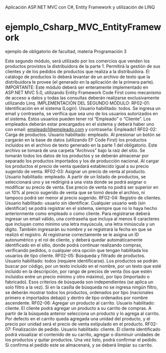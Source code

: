 Aplicación ASP.NET MVC con C#, Entity Framework y utilización de LINQ

# ejemplo_Csharp_MVC_EntityFramework
ejemplo de obligatorio de facultad, materia Programación 3

Este segundo módulo, será utilizado por los comercios que venden los productos provistos la distribuidora de la parte 1. Permitirá la gestión de sus clientes 
y de los pedidos de productos que realiza a la distribuidora. 
El catálogo de productos lo deberá levantar de un archivo de texto que la distribuidora le provee (el generado en la aplicación de la primera parte).
IMPORTANTE: Este módulo deberá ser enteramente implementado en ASP.NET MVC 5.0, utilizando Entity Framework Code First como mecanismo de acceso a datos 
y todas las consultas deberán realizarse exclusivamente utilizando Linq.
IMPLEMENTACIÓN DEL SEGUNDO MÓDULO:
RF02-01: Identificación en el sistema (Login). Usuario habilitado: todos. Se ingresa un email y contraseña, se verifica que sea uno de los usuarios
autorizados en el sistema. Estos usuarios pueden tener rol “Empleado” o “Cliente”. Los empleados deberán estar precargados en el sistema y deberá 
haber uno con email: empleado1@empleado.com y contraseña: Empleado1
RF02-02: Carga de productos. Usuario habilitado: empleado.
Al presionar un botón se cargarán en la base de datos (utilizando EF Code First) los productos incluidos en el archivo de texto generado en la parte 1
del obligatorio. Este archivo se tomará de una carpeta "Archivos" bajo la raíz del sitio.
Se tomarán todos los datos de los productos y se deberán almacenar por separado los productos
importados y los de producción nacional. Al cargar los productos el precio de venta quedará
establecido igual a su precio sugerido de venta.
RF02-03: Asignar un precio de venta al producto. Usuario habilitado: empleado.
A partir de un listado de productos, se seleccionará uno y se redirigirá a una vista donde se podrá
asignar o modificar su precio de venta. Ese precio de venta no podrá ser superior en un 10% al precio
sugerido de venta que se tomó desde el archivo, ni tampoco podrá ser menor al precio sugerido.
RF02-04: Registro de clientes. Usuario habilitado: usuario sin identificar.
Cualquier usuario web (sin identificar) se podrá registrar en el sistema, siempre que no lo haya hecho
anteriormente como empleado o como cliente.
Para registrarse deberá ingresar un email válido, una contraseña que incluya al menos 6 caracteres
que incluyan como mínimo una letra mayúscula, una letra minúscula y un dígito. También ingresarán
su nombre y se registrará la fecha en que se realizó el registro. Al registrarse correctamente se le
asigna un ID autonumérico y el rol de cliente, y deberá quedar automáticamente identificado en el
sitio, donde podrá continuar realizando compras, verificando pedidos, o cualquier otra opción que
tengan habilitada los usuarios de tipo cliente.
RF02-05: Búsqueda y filtrado de productos. Usuario habilitado: todos (requiere identificarse).
Los productos se podrán buscar por código, por un texto incluido en el nombre, por un texto que esté
incluido en la descripción, por rango de precios de venta (los que estén incluidos entre un precio
mínimo y otro máximo), por tipo (importado o fabricado).
Esos criterios de búsqueda son independientes (se aplica un solo filtro a la vez). Si en la casilla de
búsqueda no se ingresa ningún filtro, se deberán mostrar todos los productos, ordenados por tipo
(nacionales primero e importados debajo) y dentro de tipo ordenados por nombre ascendente.
RF02-06: Agregar un producto al carrito. Usuario habilitado: cliente.
El cliente podrá agregar un producto a su carrito de compras. A partir de la búsqueda anterior
selecciona un producto y lo agrega al carrito. Por defecto en el carrito queda agregada una unidad
del producto, y el precio por unidad será el precio de venta estipulado en el producto.
RF02-07: Finalización de pedido. Usuario habilitado: cliente.
El cliente identificado podrá visualizar el contenido de su carrito, agregar o disminuir unidades de los
productos y quitar productos. Una vez listo, podrá confirmar el pedido. Si confirma el pedido este se
almacenará, y se deberá limpiar su carrito.

